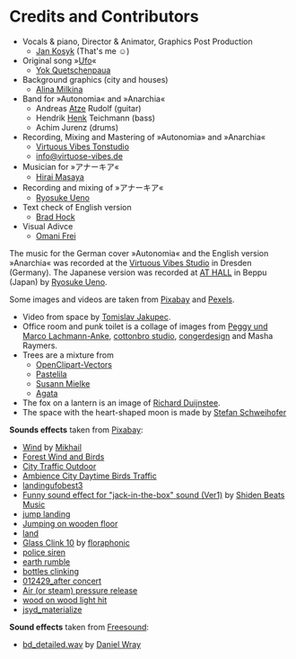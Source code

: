 # Credits and Contributors

- Vocals & piano, Director & Animator, Graphics Post Production
  - [Jan Kosyk](https://jankosyk.de) (That's me ☺)
- Original song »[Ufo](https://www.youtube.com/watch?v=UlLQzIbGsug)«
  - [Yok Quetschenpaua](https://pocketpunk.so36.net)
- Background graphics (city and houses)
  - [Alina Milkina](https://alinamilkina.carbonmade.com)
- Band for »Autonomia« and »Anarchia«
  - Andreas [Atze](https://www.instagram.com/azesinho/) Rudolf  (guitar)
  - Hendrik [Henk](https://www.instagram.com/sterlingarcher893/) Teichmann (bass)
  - Achim Jurenz (drums)
- Recording, Mixing and Mastering of »Autonomia» and »Anarchia«
  - [Virtuous Vibes Tonstudio](https://virtuose-vibes.de)
  - [info@virtuose-vibes.de](mailto:info@virtuose-vibes.de)
- Musician for »アナーキア«
  - [Hirai Masaya](https://instagram.com/hiraimasaya)
- Recording and mixing of »アナーキア«
  - [Ryosuke Ueno](https://www.instagram.com/ueno1gou/)
- Text check of English version
  - [Brad Hock](https://www.instagram.com/bardo.bread/)
- Visual Adivce
  - [Omani Frei](https://omanifrei.com)

The music for the German cover »Autonomia« and the English version »Anarchia« was recorded at the [Virtuous Vibes Studio](https://virtuose-vibes.de) in Dresden (Germany). The Japanese version was recorded at [AT HALL](https://www.instagram.com/at__hall/) in Beppu (Japan) by [Ryosuke Ueno](https://www.instagram.com/ueno1gou/).

Some images and videos are taken from [Pixabay](https://pixabay.com) and [Pexels](https://www.pexels.com/).

- Video from space by [Tomislav Jakupec](https://pixabay.com/users/tommyvideo-3092371/).
- Office room and punk toilet is a collage of images from [Peggy und Marco Lachmann-Anke](https://pixabay.com/de/users/1553824), [cottonbro studio](https://www.pexels.com/@cottonbro/), [congerdesign](https://pixabay.com/de/users/congerdesign-509903/) and Masha Raymers.
- Trees are a mixture from
  - [OpenClipart-Vectors](https://pixabay.com/de/users/openclipart-vectors-30363/)
  - [Pastelila](https://pixabay.com/de/users/pastelila_id-20457023/)
  - [Susann Mielke](https://pixabay.com/de/users/susannp4-1777190/)
  - [Agata](https://pixabay.com/de/users/dandelion_tea-15261675/)
- The fox on a lantern is an image of [Richard Duijnstee](https://pixabay.com/de/users/richardsdrawings-858383/).
- The space with the heart-shaped moon is made by [Stefan Schweihofer](https://pixabay.com/de/users/stux-12364/)

**Sounds effects** taken from [Pixabay](https://pixabay.com):

- [Wind](https://pixabay.com//?utm_source=link-attribution&utm_medium=referral&utm_campaign=music&utm_content=141989) by [Mikhail](https://pixabay.com/de/users/soundsforyou-4861230/?utm_source=link-attribution&utm_medium=referral&utm_campaign=music&utm_content=141989)
- [Forest Wind and Birds](https://pixabay.com/?utm_source=link-attribution&utm_medium=referral&utm_campaign=music&utm_content=6881)
- [City Traffic Outdoor](https://pixabay.com/?utm_source=link-attribution&utm_medium=referral&utm_campaign=music&utm_content=6414)
- [Ambience City Daytime Birds Traffic](https://pixabay.com/sound-effects/?utm_source=link-attribution&utm_medium=referral&utm_campaign=music&utm_content=61955)
- [landingufobest3](https://pixabay.com/sound-effects/?utm_source=link-attribution&utm_medium=referral&utm_campaign=music&utm_content=74795)
- [Funny sound effect for "jack-in-the-box" sound (Ver1)](https://pixabay.com//?utm_source=link-attribution&utm_medium=referral&utm_campaign=music&utm_content=110923) by [Shiden Beats Music](https://pixabay.com/de/users/shidenbeatsmusic-25676252/?utm_source=link-attribution&utm_medium=referral&utm_campaign=music&utm_content=110923)
- [jump landing](https://pixabay.com/sound-effects/?utm_source=link-attribution&utm_medium=referral&utm_campaign=music&utm_content=30946)
- [Jumping on wooden floor](https://pixabay.com/?utm_source=link-attribution&utm_medium=referral&utm_campaign=music&utm_content=41234)
- [land](https://pixabay.com/sound-effects/?utm_source=link-attribution&utm_medium=referral&utm_campaign=music&utm_content=81509)
- [Glass Clink 10](https://pixabay.com//?utm_source=link-attribution&utm_medium=referral&utm_campaign=music&utm_content=188127) by [floraphonic](https://pixabay.com/de/users/floraphonic-38928062/?utm_source=link-attribution&utm_medium=referral&utm_campaign=music&utm_content=188127)
- [police siren](https://pixabay.com/?utm_source=link-attribution&utm_medium=referral&utm_campaign=music&utm_content=99029)
- [earth rumble](https://pixabay.com/?utm_source=link-attribution&utm_medium=referral&utm_campaign=music&utm_content=6953)
- [bottles clinking](https://pixabay.com/sound-effects/?utm_source=link-attribution&utm_medium=referral&utm_campaign=music&utm_content=29682)
- [012429_after concert](https://pixabay.com/?utm_source=link-attribution&utm_medium=referral&utm_campaign=music&utm_content=58432)
- [Air (or steam) pressure release](https://pixabay.com/sound-effects/?utm_source=link-attribution&utm_medium=referral&utm_campaign=music&utm_content=29600)
- [wood on wood light hit](https://pixabay.com/?utm_source=link-attribution&utm_medium=referral&utm_campaign=music&utm_content=40383)
- [jsyd_materialize](https://pixabay.com/sound-effects/?utm_source=link-attribution&utm_medium=referral&utm_campaign=music&utm_content=108144)

**Sound effects** taken from [Freesound](https://freesound.org/people/DWSD/sounds/183098/):

- [bd_detailed.wav](https://freesound.org/people/DWSD/sounds/183098/) by [Daniel Wray](https://freesound.org/people/DWSD/)
